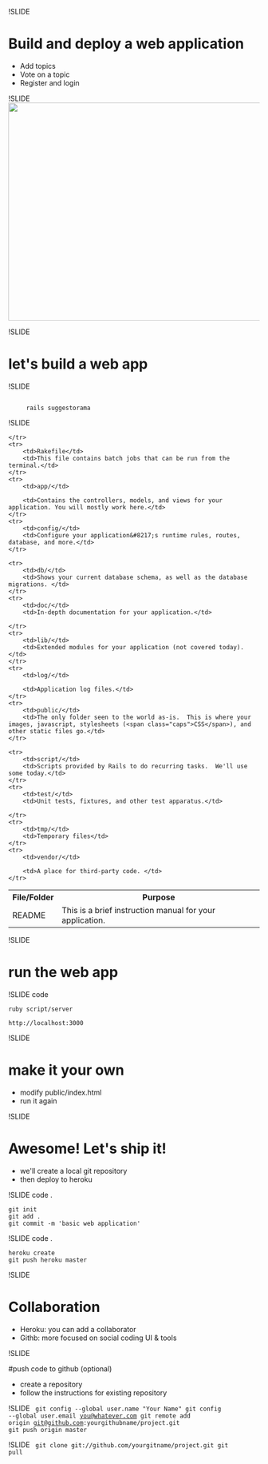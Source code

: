 !SLIDE
# Build and deploy a web application
* Add topics
* Vote on a topic
* Register and login

!SLIDE
<img src="http://www.ultrasaurus.com/rubyworkshop/app_design/authenticated_home.jpg" width="934" height="436"/>

!SLIDE
# let's build a web app

!SLIDE

<code>
     rails suggestorama 
</code>

!SLIDE
<table>
	<tr>
		<th>File/Folder</th>
		<th>Purpose</th>
	</tr>
	<tr>
		<td><span class="caps">README</span></td>
		<td>This is a brief instruction manual for your application.</td>

	</tr>
	<tr>
		<td>Rakefile</td>
		<td>This file contains batch jobs that can be run from the terminal.</td>
	</tr>
	<tr>
		<td>app/</td>

		<td>Contains the controllers, models, and views for your application. You will mostly work here.</td>
	</tr>
	<tr>
		<td>config/</td>
		<td>Configure your application&#8217;s runtime rules, routes, database, and more.</td>
	</tr>

	<tr>
		<td>db/</td>
		<td>Shows your current database schema, as well as the database migrations. </td>
	</tr>
	<tr>
		<td>doc/</td>
		<td>In-depth documentation for your application.</td>

	</tr>
	<tr>
		<td>lib/</td>
		<td>Extended modules for your application (not covered today).</td>
	</tr>
	<tr>
		<td>log/</td>

		<td>Application log files.</td>
	</tr>
	<tr>
		<td>public/</td>
		<td>The only folder seen to the world as-is.  This is where your images, javascript, stylesheets (<span class="caps">CSS</span>), and other static files go.</td>
	</tr>

	<tr>
		<td>script/</td>
		<td>Scripts provided by Rails to do recurring tasks.  We'll use some today.</td>
	</tr>
	<tr>
		<td>test/</td>
		<td>Unit tests, fixtures, and other test apparatus.</td>

	</tr>
	<tr>
		<td>tmp/</td>
		<td>Temporary files</td>
	</tr>
	<tr>
		<td>vendor/</td>

		<td>A place for third-party code. </td>
	</tr>
</table>

!SLIDE
# run the web app 
!SLIDE code

    ruby script/server

    http://localhost:3000

!SLIDE
# make it your own
* modify public/index.html
* run it again

!SLIDE
# Awesome! Let's ship it!
* we'll create a local git repository
* then deploy to heroku

!SLIDE code
.  

    git init
    git add .
    git commit -m 'basic web application'

!SLIDE code
.

    heroku create
    git push heroku master

!SLIDE 

# Collaboration
* Heroku: you can add a collaborator
* Githb: more focused on social coding UI & tools

!SLIDE

#push code to github (optional)
* create a repository
* follow the instructions for existing repository

!SLIDE
<code>
    git config --global user.name "Your Name"
    git config --global user.email you@whatever.com
    git remote add origin git@github.com:yourgithubname/project.git
    git push origin master
</code>

!SLIDE
<code>
    git clone git://github.com/yourgitname/project.git 
    git pull
</code>
